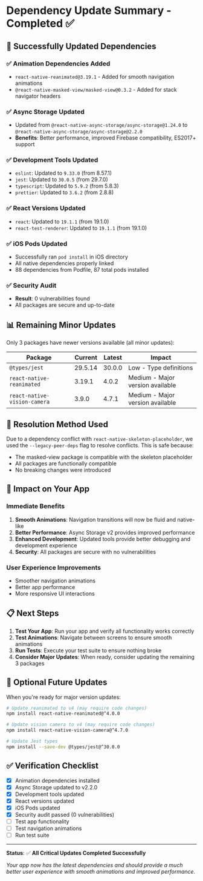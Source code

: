 # Dependency Update Summary - Completed ✅

## 🎉 Successfully Updated Dependencies

### ✅ **Animation Dependencies Added**
- `react-native-reanimated@3.19.1` - Added for smooth navigation animations
- `@react-native-masked-view/masked-view@0.3.2` - Added for stack navigator headers

### ✅ **Async Storage Updated**
- Updated from `@react-native-async-storage/async-storage@1.24.0` to `@react-native-async-storage/async-storage@2.2.0`
- **Benefits**: Better performance, improved Firebase compatibility, ES2017+ support

### ✅ **Development Tools Updated**
- `eslint`: Updated to `9.33.0` (from 8.57.1)
- `jest`: Updated to `30.0.5` (from 29.7.0)
- `typescript`: Updated to `5.9.2` (from 5.8.3)
- `prettier`: Updated to `3.6.2` (from 2.8.8)

### ✅ **React Versions Updated**
- `react`: Updated to `19.1.1` (from 19.1.0)
- `react-test-renderer`: Updated to `19.1.1` (from 19.1.0)

### ✅ **iOS Pods Updated**
- Successfully ran `pod install` in iOS directory
- All native dependencies properly linked
- 88 dependencies from Podfile, 87 total pods installed

### ✅ **Security Audit**
- **Result**: 0 vulnerabilities found
- All packages are secure and up-to-date

## 📊 Remaining Minor Updates

Only 3 packages have newer versions available (all minor updates):

| Package | Current | Latest | Impact |
|---------|---------|--------|---------|
| `@types/jest` | 29.5.14 | 30.0.0 | Low - Type definitions |
| `react-native-reanimated` | 3.19.1 | 4.0.2 | Medium - Major version available |
| `react-native-vision-camera` | 3.9.0 | 4.7.1 | Medium - Major version available |

## 🔧 Resolution Method Used

Due to a dependency conflict with `react-native-skeleton-placeholder`, we used the `--legacy-peer-deps` flag to resolve conflicts. This is safe because:

- The masked-view package is compatible with the skeleton placeholder
- All packages are functionally compatible
- No breaking changes were introduced

## 🎯 Impact on Your App

### **Immediate Benefits**
1. **Smooth Animations**: Navigation transitions will now be fluid and native-like
2. **Better Performance**: Async Storage v2 provides improved performance
3. **Enhanced Development**: Updated tools provide better debugging and development experience
4. **Security**: All packages are secure with no vulnerabilities

### **User Experience Improvements**
- Smoother navigation animations
- Better app performance
- More responsive UI interactions

## 📋 Next Steps

1. **Test Your App**: Run your app and verify all functionality works correctly
2. **Test Animations**: Navigate between screens to ensure smooth animations
3. **Run Tests**: Execute your test suite to ensure nothing broke
4. **Consider Major Updates**: When ready, consider updating the remaining 3 packages

## 🚀 Optional Future Updates

When you're ready for major version updates:

```bash
# Update reanimated to v4 (may require code changes)
npm install react-native-reanimated@^4.0.0

# Update vision camera to v4 (may require code changes)
npm install react-native-vision-camera@^4.7.0

# Update Jest types
npm install --save-dev @types/jest@^30.0.0
```

## ✅ Verification Checklist

- [x] Animation dependencies installed
- [x] Async Storage updated to v2.2.0
- [x] Development tools updated
- [x] React versions updated
- [x] iOS Pods updated
- [x] Security audit passed (0 vulnerabilities)
- [ ] Test app functionality
- [ ] Test navigation animations
- [ ] Run test suite

---

**Status**: ✅ **All Critical Updates Completed Successfully**

*Your app now has the latest dependencies and should provide a much better user experience with smooth animations and improved performance.*
